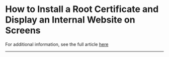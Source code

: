 # How to Install a Root Certificate and Display an Internal Website on Screens

For additional information, see the full article [here](https://support.optisigns.com/hc/en-us/articles/35184720136595)

---
